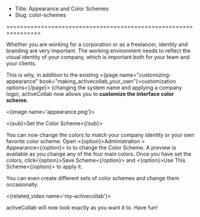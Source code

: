 * Title: Appearance and Color Schemes
* Slug: color-schemes

================================================================

Whether you are working for a corporation or as a freelancer, identity and branding are very important. The working environment needs to reflect the visual identity of your company, which is important both for your team and your clients.

This is why, in addition to the existing <{page name="customizing-appearance" book="making_activecollab_your_own"}>customization options<{/page}> (changing the system name and applying a company logo), activeCollab now allows you to  **customize the interface color scheme**. 

<{image name='appearance.png'}>

<{sub}>Set the Color Scheme<{/sub}>

You can now change the colors to match your company identity or your own favorite color scheme. Open <{option}>Administration > Appearance<{/option}> to to change the Color Scheme. A preview is available as you change any of the four main colors. Once you have set the colors, click<{option}>Save Scheme<{/option}> and <{option}>Use This Scheme<{/option}> to apply it. 

You can even create different sets of color schemes and change them occasionally.

<{related_video name='my-activecollab'}>

activeCollab will now look exactly as you want it to. Have fun!